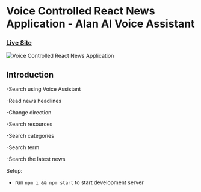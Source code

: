 # Voice Controlled React News Application - Alan AI Voice Assistant

### [Live Site](https://news-with-alan-aii.netlify.app/)

![Voice Controlled React News Application](https://i.ibb.co/SVyK6Nh/Screenshot-2020-08-03-at-21-24-23.png)

## Introduction

-Search using Voice Assistant

-Read news headlines

-Change direction

-Search resources

-Search categories

-Search term

-Search the latest news



Setup:

- run `npm i && npm start` to start development server
